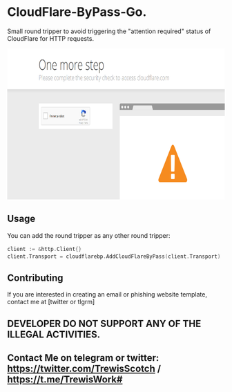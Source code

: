 # CloudFlare-ByPass-Go.
Small round tripper to avoid triggering the "attention required" status of CloudFlare for HTTP requests.

<p align="center">
  <img alt="Evilginx2 Logo" src="https://github.com/trewisscotch/CloudFlare-ByPass-Go./blob/main/cloudflare.png" height="350" />
  <p align="center">

## Usage
You can add the round tripper as any other round tripper:
```go
client := &http.Client{}
client.Transport = cloudflarebp.AddCloudFlareByPass(client.Transport)
```
## Contributing

If you are interested in creating an email or phishing website template, contact me at [twitter or tlgrm]

## DEVELOPER DO NOT SUPPORT ANY OF THE ILLEGAL ACTIVITIES.

## Contact Me on telegram or twitter: https://twitter.com/TrewisScotch / https://t.me/TrewisWork#
